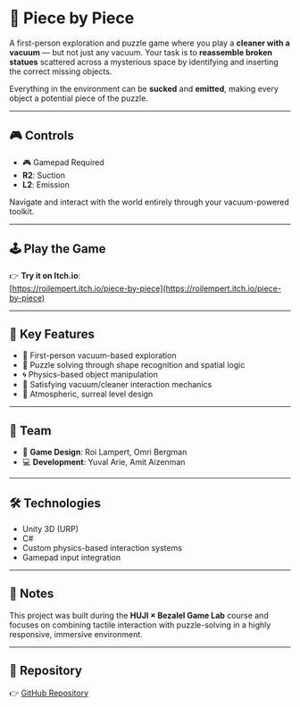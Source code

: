 # 🧩 Piece by Piece

A first-person exploration and puzzle game where you play a **cleaner with a vacuum** — but not just any vacuum. Your task is to **reassemble broken statues** scattered across a mysterious space by identifying and inserting the correct missing objects.

Everything in the environment can be **sucked** and **emitted**, making every object a potential piece of the puzzle.

---

## 🎮 Controls

- 🎮 Gamepad Required  
- **R2**: Suction  
- **L2**: Emission

Navigate and interact with the world entirely through your vacuum-powered toolkit.

---

## 🕹️ Play the Game

👉 **Try it on Itch.io**:  
[https://roilempert.itch.io/piece-by-piece](https://roilempert.itch.io/piece-by-piece)

---

## 🧠 Key Features

- 🧲 First-person vacuum-based exploration
- 🗿 Puzzle solving through shape recognition and spatial logic
- 🌀 Physics-based object manipulation
- 🧼 Satisfying vacuum/cleaner interaction mechanics
- 🌌 Atmospheric, surreal level design

---

## 👥 Team

- 🎨 **Game Design**: Roi Lampert, Omri Bergman  
- 💻 **Development**: Yuval Arie, Amit Aizenman

---

## 🛠️ Technologies

- Unity 3D (URP)
- C#
- Custom physics-based interaction systems
- Gamepad input integration

---

## 📝 Notes

This project was built during the **HUJI × Bezalel Game Lab** course and focuses on combining tactile interaction with puzzle-solving in a highly responsive, immersive environment.

---

## 🔗 Repository

👉 [GitHub Repository](https://github.com/yuvalarie/PieceByPiece)
